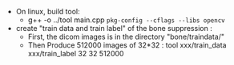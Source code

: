 
* On linux,  build tool: 
  * g++ -o ../tool  main.cpp `pkg-config --cflags --libs opencv`
* create  "train data and train label" of the bone suppression :
  * First, the dicom images is in the directory "bone/traindata/"
  * Then Produce 512000 images of 32*32 :  tool xxx/train_data xxx/train_label 32  32  512000
  
